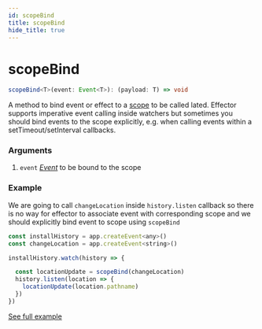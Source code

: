 ```yaml
---
id: scopeBind
title: scopeBind
hide_title: true
---
```


# scopeBind

```ts
scopeBind<T>(event: Event<T>): (payload: T) => void
```

A method to bind event or effect to a [scope](./Scope.md) to be called lated. Effector supports imperative event calling inside watchers but sometimes you should bind events to the scope explicitly, e.g. when calling events within a setTimeout/setInterval callbacks.

### Arguments

1. `event` [_Event_](Event.md) to be bound to the scope

### Example

We are going to call `changeLocation` inside `history.listen` callback so there is no way for effector to associate event with corresponding scope and we should explicitly bind event to scope using `scopeBind`

```js
const installHistory = app.createEvent<any>()
const changeLocation = app.createEvent<string>()

installHistory.watch(history => {

  const locationUpdate = scopeBind(changeLocation)
  history.listen(location => {
    locationUpdate(location.pathname)
  })
})
```

[See full example](https://github.com/zerobias/effector/blob/master/examples/react-ssr/src/app.tsx#L128)

